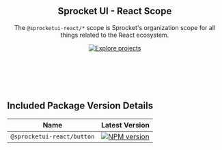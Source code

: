 <div align="center">
  <h2>Sprocket UI - React Scope</h2>

  The `⁠@sprocketui-react/*` scope  is Sprocket's organization scope for all things related to the React ecosystem.

  <a aria-label="Explore projects" href="https://npmjs.com/org/sprocketui-react">
    <img src="https://img.shields.io/badge/Explore%20components%20on%20NPM-black.svg?style=for-the-badge&color=black" alt="Explore projects">
  </a>
</div>

<br>
<br>
<br>
<br>
<br>

## Included Package Version Details

<div>
  <table>
    <thead>
      <tr>
        <th>Name</th>
        <th>Latest Version</th>
      </tr>
    </thead>
    <tbody>
      <tr>
        <td><code>@sprocketui-react/button</code></td>
        <td>
          <a href="https://www.npmjs.com/package/@sprocketui-react/button">
            <img alt="NPM version" src="https://img.shields.io/npm/v/@sprocketui-react/button.svg?style=for-the-badge">
          </a>
        </td>
      </tr>
    </tbody>
  </table>
</div>
